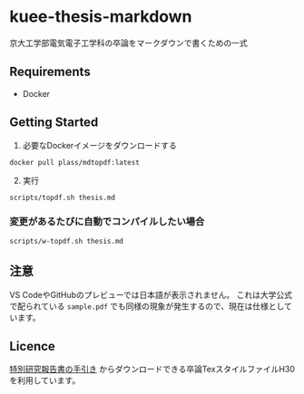 # kuee-thesis-markdown

京大工学部電気電子工学科の卒論をマークダウンで書くための一式

## Requirements

- Docker

## Getting Started

1. 必要なDockerイメージをダウンロードする

```shell script
docker pull plass/mdtopdf:latest
```

2. 実行

```shell script
scripts/topdf.sh thesis.md
```

### 変更があるたびに自動でコンパイルしたい場合

```shell script
scripts/w-topdf.sh thesis.md
```

## 注意

VS CodeやGitHubのプレビューでは日本語が表示されません。
これは大学公式で配られている `sample.pdf` でも同様の現象が発生するので、現在は仕様としています。

## Licence


[特別研究報告書の手引き](https://www.s-ee.t.kyoto-u.ac.jp/ja/student/thesis_format) からダウンロードできる卒論TexスタイルファイルH30を利用しています。
